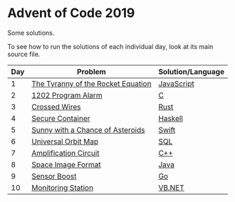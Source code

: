 # Advent of Code 2019

Some solutions.

To see how to run the solutions of each individual day, look at its main source file.


| Day | Problem                                                                   | Solution/Language |
|-----|---------------------------------------------------------------------------|-------------------|
| 1   | [The Tyranny of the Rocket Equation](https://adventofcode.com/2019/day/1) | [JavaScript](01)  |
| 2   | [1202 Program Alarm](https://adventofcode.com/2019/day/2)                 | [C](02)           |
| 3   | [Crossed Wires](https://adventofcode.com/2019/day/3)                      | [Rust](03)        |
| 4   | [Secure Container](https://adventofcode.com/2019/day/4)                   | [Haskell](04)     |
| 5   | [Sunny with a Chance of Asteroids](https://adventofcode.com/2019/day/5)   | [Swift](05)       |
| 6   | [Universal Orbit Map](https://adventofcode.com/2019/day/6)                | [SQL](06)         |
| 7   | [Amplification Circuit](https://adventofcode.com/2019/day/7)              | [C++](07)         |
| 8   | [Space Image Format](https://adventofcode.com/2019/day/8)                 | [Java](08)        |
| 9   | [Sensor Boost](https://adventofcode.com/2019/day/9)                       | [Go](09)          |
| 10  | [Monitoring Station](https://adventofcode.com/2019/day/10)                | [VB.NET](10)      |
